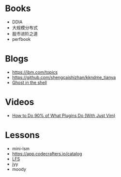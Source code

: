 # Books

* DDIA
* 大规模分布式
* 股市进阶之道
* perfbook

# Blogs

* https://ibm.com/topics
* https://github.com/shengcaishizhan/kkndme_tianya
* [Ghost in the shell](https://vermaden.wordpress.com/ghost-in-the-shell/)

# Videos

* [How to Do 90% of What Plugins Do (With Just Vim)](https://youtu.be/XA2WjJbmmoM)

# Lessons

* mini-lsm
* https://app.codecrafters.io/catalog
* [LFS](https://www.linuxfromscratch.org/lfs/read.html)
* jyy
* moody
